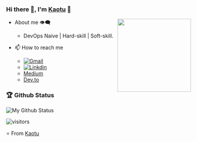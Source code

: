 ### Hi there 👋, I'm [Kaotu](https://github.com/kaotu) 🌾
<img align='right' src='https://user-images.githubusercontent.com/5713670/87202985-820dcb80-c2b6-11ea-9f56-7ec461c497c3.gif' width='200"'>

- About me 👁‍🗨
  - DevOps Naive | Hard-skill | Soft-skill.

- 📫 How to reach me
  - [![Gmail](https://camo.githubusercontent.com/f12530586b3bbb9bd2f1ba7ad6368d72f8aa57cb/68747470733a2f2f696d672e736869656c64732e696f2f62616467652f2d476d61696c2d6331343433383f7374796c653d666c61742d737175617265266c6f676f3d476d61696c266c6f676f436f6c6f723d7768697465266c696e6b3d6d61696c746f3a736f7576696b67686f736831393938333140676d61696c2e636f6d)](mailto:kaotu09@gmail.com)
  -  [![Linkdin](https://camo.githubusercontent.com/0271c9f903c82d91b19ebd8458901d7c61ce1528/68747470733a2f2f696d672e736869656c64732e696f2f62616467652f4c696e6b6564496e2d2532333030373742352e7376673f267374796c653d666c61742d737175617265266c6f676f3d6c696e6b6564696e266c6f676f436f6c6f723d7768697465)](https://www.linkedin.com/in/patthraporn-permpoon-274306197/)
  - [Medium](https://medium.com/@kaotu)
  - [Dev.to](https://dev.to/kaotu)
   


### 🏆 Github Status
![My Github Status](https://github-readme-stats.vercel.app/api?username=kaotu&show_icons=true&hide_border=true)

![visitors](https://visitor-badge.laobi.icu/badge?page_id=kaotu.kaotu)

⭐️ From [Kaotu](https://github.com/kaotu)
